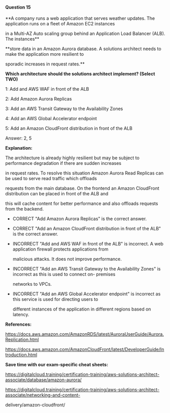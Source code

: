 #### Question  15


**A company runs a web application that serves weather updates. The application runs on a fleet of Amazon EC2 instances

in a Multi-AZ Auto scaling group behind an Application Load Balancer (ALB). The instances**


**store data in an Amazon Aurora database. A solutions architect needs to make the application more resilient to

sporadic increases in request rates.**


**Which architecture should the solutions architect implement? (Select TWO)**


1: Add and AWS WAF in front of the ALB


2: Add Amazon Aurora Replicas


3: Add an AWS Transit Gateway to the Availability Zones


4: Add an AWS Global Accelerator endpoint


5: Add an Amazon CloudFront distribution in front of the ALB


Answer: 2, 5


**Explanation:**


The architecture is already highly resilient but may be subject to performance degradation if there are sudden increases

in request rates. To resolve this situation Amazon Aurora Read Replicas can be used to serve read traffic which offloads

requests from the main database. On the frontend an Amazon CloudFront distribution can be placed in front of the ALB and

this will cache content for better performance and also offloads requests from the backend.


- CORRECT "Add Amazon Aurora Replicas" is the correct answer.


- CORRECT "Add an Amazon CloudFront distribution in front of the ALB" is the correct answer.


- INCORRECT "Add and AWS WAF in front of the ALB" is incorrect. A web application firewall protects applications from

  malicious attacks. It does not improve performance.


- INCORRECT "Add an AWS Transit Gateway to the Availability Zones" is incorrect as this is used to connect on- premises

  networks to VPCs.


- INCORRECT "Add an AWS Global Accelerator endpoint" is incorrect as this service is used for directing users to

  different instances of the application in different regions based on latency.


**References:**


https://docs.aws.amazon.com/AmazonRDS/latest/AuroraUserGuide/Aurora.Replication.html


https://docs.aws.amazon.com/AmazonCloudFront/latest/DeveloperGuide/Introduction.html


**Save time with our exam-specific cheat sheets:**


https://digitalcloud.training/certification-training/aws-solutions-architect-associate/database/amazon-aurora/


https://digitalcloud.training/certification-training/aws-solutions-architect-associate/networking-and-content-

delivery/amazon-cloudfront/

